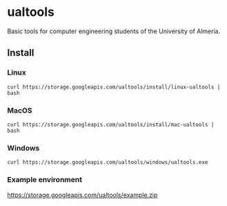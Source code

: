 # ualtools
 Basic tools for computer engineering students of the University of Almería.

## Install

### Linux

```shell
curl https://storage.googleapis.com/ualtools/install/linux-ualtools | bash
```

### MacOS

```shell
curl https://storage.googleapis.com/ualtools/install/mac-ualtools | bash
```

### Windows
```shell
curl https://storage.googleapis.com/ualtools/windows/ualtools.exe
```

### Example environment
  https://storage.googleapis.com/ualtools/example.zip
